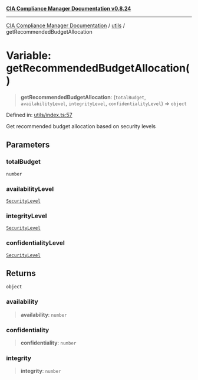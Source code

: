 [**CIA Compliance Manager Documentation v0.8.24**](../../README.md)

***

[CIA Compliance Manager Documentation](../../modules.md) / [utils](../README.md) / getRecommendedBudgetAllocation

# Variable: getRecommendedBudgetAllocation()

> **getRecommendedBudgetAllocation**: (`totalBudget`, `availabilityLevel`, `integrityLevel`, `confidentialityLevel`) => `object`

Defined in: [utils/index.ts:57](https://github.com/Hack23/cia-compliance-manager/blob/8f5d084752ccee354557e96bf8b49239fb671c91/src/utils/index.ts#L57)

Get recommended budget allocation based on security levels

## Parameters

### totalBudget

`number`

### availabilityLevel

[`SecurityLevel`](../../types/cia/type-aliases/SecurityLevel.md)

### integrityLevel

[`SecurityLevel`](../../types/cia/type-aliases/SecurityLevel.md)

### confidentialityLevel

[`SecurityLevel`](../../types/cia/type-aliases/SecurityLevel.md)

## Returns

`object`

### availability

> **availability**: `number`

### confidentiality

> **confidentiality**: `number`

### integrity

> **integrity**: `number`
